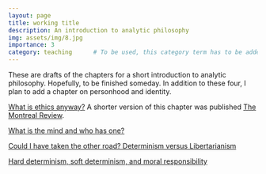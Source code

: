 ```yaml
---
layout: page
title: working title
description: An introduction to analytic philosophy
img: assets/img/8.jpg
importance: 3
category: teaching		# To be used, this category term has to be added to the teaching/project's main page (display_categories).
---
```


These are drafts of the chapters for a short introduction to analytic philosophy. Hopefully, to be finished someday. In addition to these four, I plan to add a chapter on personhood and identity.

[What is ethics anyway?](/assets/pdf/intro/What_Is_Ethics_Anyway.pdf) A shorter version of this chapter was published [The Montreal Review](https://www.themontrealreview.com/2009/What-Is-Ethics-Anyway.php).

[What is the mind and who has one?](/assets/pdf/intro/what_is_the_mind.pdf)

[Could I have taken the other road? Determinism versus Libertarianism](/assets/pdf/intro/libertarianism_and_determinism.pdf)

[Hard determinism, soft determinism, and moral responsibility](/assets/pdf/intro/compatibilism.pdf)
